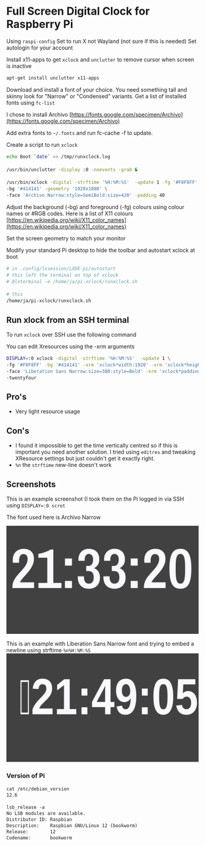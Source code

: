 # Full Screen Digital Clock for Raspberry Pi

Using `raspi-config`
Set to run X not Wayland (not sure if this is needed)
Set autologin for your account

Install x11-apps to get `xclock` and `unclutter` to remove cursor when screen is inactive

```sh
apt-get install unclutter x11-apps
```
Download and install a font of your choice. You need something tall and skinny look for "Narrow" or "Condensed" variants. Get a list of installed fonts using `fc-list`

I chose to install Archivo [https://fonts.google.com/specimen/Archivo](https://fonts.google.com/specimen/Archivo)

Add extra fonts to `~/.fonts` and run fc-cache -f to update.

Create a script to run `xclock`

```sh
echo Boot `date` >> /tmp/runxclock.log

/usr/bin/unclutter -display :0 -noevents -grab &

/usr/bin/xclock -digital -strftime '%H:%M:%S'  -update 1 -fg '#F8F8FF' \
-bg '#414141' -geometry '1920x1080' \
-face 'Archivo Narrow:style=SemiBold:size=420' -padding 40
```
Adjust the background (-bg) and foreground (-fg) colours using colour names or #RGB codes. Here is a list of X11 colours [https://en.wikipedia.org/wiki/X11_color_names](https://en.wikipedia.org/wiki/X11_color_names)

Set the screen geometry to match your monitor

Modify your standard Pi desktop to hide the toolbar and autostart xclock at boot

```sh
# in .config/lxsession/LXDE-pi/autostart
# this left the terminal on top of xclock
# @lxterminal -e /home/ja/pi-xclock/runxclock.sh

# this
/home/ja/pi-xclock/runxclock.sh
```

## Run xlock from an SSH terminal
To run `xclock` over SSH use the following command

You can edit Xresources using the -xrm arguments

```sh
DISPLAY=:0 xclock -digital -strftime '%H:%M:%S'  -update 1 \
-fg '#F8F8FF' -bg '#414141' -xrm 'xclock*width:1920' -xrm 'xclock*height:1080' \
-face 'Liberation Sans Narrow:size=380:style=Bold' -xrm 'xclock*padding:130' \
-twentyfour
```

## Pro's
- Very light resource usage

## Con's
- I found it impossible to get the time vertically centred so if this is important you need another solution. I tried using `editres` and tweaking XResource settings but just couldn't get it exactly right.
- `%n` the `strftime` new-line doesn't work


## Screenshots

This is an example screenshot (I took them on the Pi logged in via SSH using `DISPLAY=:0 scrot`

The font used here is Archivo Narrow

![screen shot](screenshot/2024-07-19-213320_1920x1080_scrot.png)

This is an example with Liberation Sans Narrow font and trying to embed a newline using strftime `%n%H:%M:%S`
![screen shot](screenshot/2024-07-19-214905_1920x1080_scrot.png)

### Version of Pi
```
cat /etc/debian_version
12.6

lsb_release -a
No LSB modules are available.
Distributor ID: Raspbian
Description:    Raspbian GNU/Linux 12 (bookworm)
Release:        12
Codename:       bookworm
```


